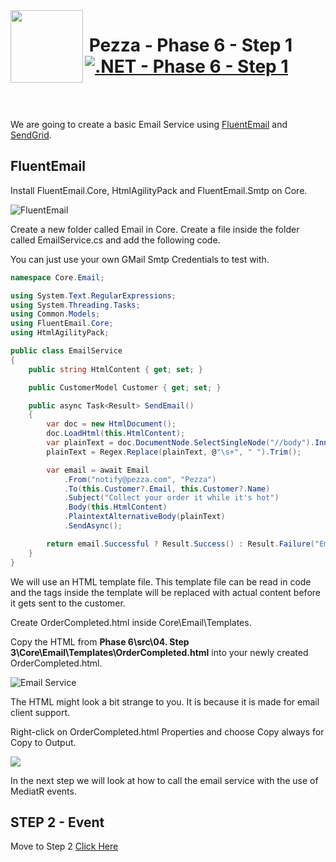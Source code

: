 <img align="left" width="116" height="116" src="../pezza-logo.png" />

# &nbsp;**Pezza - Phase 6 - Step 1** [![.NET - Phase 6 - Step 1](https://github.com/entelect-incubator/.NET/actions/workflows/dotnet-phase6-step1.yml/badge.svg)](https://github.com/entelect-incubator/.NET/actions/workflows/dotnet-phase6-step1.yml)

<br/><br/>

We are going to create a basic Email Service using [FluentEmail](https://github.com/lukencode/FluentEmail) and [SendGrid](https://sendgrid.com/).

## **FluentEmail**

Install FluentEmail.Core, HtmlAgilityPack and FluentEmail.Smtp on Core.

![FluentEmail](Assets/2021-01-17-22-57-42.png)

Create a new folder called Email in Core. Create a file inside the folder called EmailService.cs and add the following code.

You can just use your own GMail Smtp Credentials to test with.

```cs
namespace Core.Email;

using System.Text.RegularExpressions;
using System.Threading.Tasks;
using Common.Models;
using FluentEmail.Core;
using HtmlAgilityPack;

public class EmailService
{
	public string HtmlContent { get; set; }

	public CustomerModel Customer { get; set; }

	public async Task<Result> SendEmail()
	{
		var doc = new HtmlDocument();
		doc.LoadHtml(this.HtmlContent);
		var plainText = doc.DocumentNode.SelectSingleNode("//body").InnerText;
		plainText = Regex.Replace(plainText, @"\s+", " ").Trim();

		var email = await Email
			.From("notify@pezza.com", "Pezza")
			.To(this.Customer?.Email, this.Customer?.Name)
			.Subject("Collect your order it while it's hot")
			.Body(this.HtmlContent)
			.PlaintextAlternativeBody(plainText)
			.SendAsync();

		return email.Successful ? Result.Success() : Result.Failure("Email could not send");
	}
}
```

We will use an HTML template file. This template file can be read in code and the tags inside the template will be replaced with actual content before it gets sent to the customer.

Create OrderCompleted.html inside Core\Email\Templates.

Copy the HTML from **Phase 6\src\04. Step 3\Core\Email\Templates\OrderCompleted.html** into your newly created OrderCompleted.html.

![Email Service](Assets/2021-01-17-23-03-34.png)

The HTML might look a bit strange to you. It is because it is made for email client support.

Right-click on OrderCompleted.html Properties and choose Copy always for Copy to Output.

![](Assets/2021-01-19-07-54-33.png)

In the next step we will look at how to call the email service with the use of MediatR events.

## **STEP 2 - Event**

Move to Step 2
[Click Here](https://github.com/entelect-incubator/.NET/tree/master/Phase%206/Step%202)
